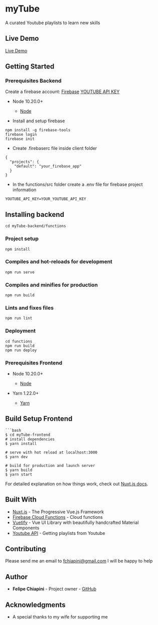 # myTube

A curated Youtube playlists to learn new skills

## Live Demo

[Live Demo](https://evening-reaches-01206.herokuapp.com)

## Getting Started

### Prerequisites Backend

Create a firebase account:
[Firebase](https://firebase.google.com/)
[YOUTUBE API KEY](https://developers.google.com/youtube/v3/getting-started)

- Node 10.20.0+

  - [Node](https://nodejs.org/en/)

- Install and setup firebase

```
npm install -g firebase-tools
firebase login
firebase init
```

- Create .firebaserc file inside client folder

```
{
  "projects": {
    "default": "your_firebase_app"
  }
}
```

- In the functions/src folder create a .env file for firebase project information

```
YOUTUBE_API_KEY=YOUR_YOUTUBE_API_KEY
```

## Installing backend

```
cd myTube-backend/functions
```

### Project setup

```
npm install
```

### Compiles and hot-reloads for development

```
npm run serve
```

### Compiles and minifies for production

```
npm run build
```

### Lints and fixes files

```
npm run lint
```

### Deployment

```
cd functions
npm run build
npm run deploy
```

### Prerequisites Frontend

- Node 10.20.0+

  - [Node](https://nodejs.org/en/)

- Yarn 1.22.0+
  - [Yarn](https://classic.yarnpkg.com/)

## Build Setup Frontend

    ```bash
    $ cd myTube-frontend
    # install dependencies
    $ yarn install

    # serve with hot reload at localhost:3000
    $ yarn dev

    # build for production and launch server
    $ yarn build
    $ yarn start

For detailed explanation on how things work, check out [Nuxt.js docs](https://nuxtjs.org).

## Built With

- [Nuxt.js](https://nuxtjs.org/) - The Progressive Vue.js Framework
- [Firebase Cloud Functions](https://firebase.google.com/docs/functions) - Cloud functions
- [Vuetify](https://vuetifyjs.com) - Vue UI Library with beautifully handcrafted Material Components
- [Youtube API](https://developers.google.com/youtube/v3/getting-started) - Getting playlists from Youtube

## Contributing

Please send me an email to fchiapini@gmail.com I will be happy to help

## Author

- **Felipe Chiapini** - Project owner - [GitHub](https://github.com/fchiapini)

## Acknowledgments

- A special thanks to my wife for supporting me
